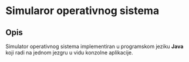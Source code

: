 # Simularor operativnog sistema

## Opis

Simulator operativnog sistema implementiran u programskom jeziku **Java** koji radi na jednom jezgru u vidu konzolne aplikacije.
